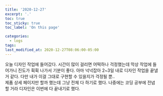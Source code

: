 ```yaml
---
title: '2020-12-27'
excerpt: '.'
toc: true
toc_sticky: true
toc_label: 'On this page'

categories:
  - logs
tags:
last_modified_at: 2020-12-27T08:06:00-05:00
---
```


오늘 디자인 작업에 들어갔다.
시간이 많이 걸리면 어떡하나 걱정했는데 막상 작업에 들어가니 진도가 휙휙 나가서 기분이 좋다.
아마 넉넉잡아 2~3일 내로 디자인 작업을 끝낼 거 같다.
다만 내가 이걸 그대로 구현할 수 있을지가 걱정될 뿐..
<br />
제품 상세 페이지만 할까 했는데 그냥 전체 다 하기로 했다.
나중에는 코딩 공부에 전념할 거라 디자인은 이번에 다 끝내기로 했다.
